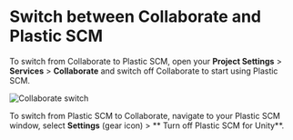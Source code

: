 # Switch between Collaborate and Plastic SCM

To switch from Collaborate to Plastic SCM, open your **Project Settings** &gt; **Services** &gt; **Collaborate** and
switch off Collaborate to start using Plastic SCM.

![Collaborate switch](images/SwitchCollab.png)

To switch from Plastic SCM to Collaborate, navigate to your Plastic SCM window, select **Settings** (gear icon) &gt; **
Turn off Plastic SCM for Unity**.
